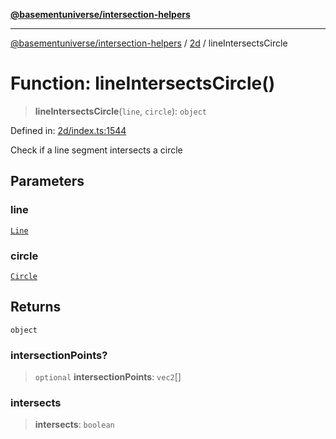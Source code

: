 [**@basementuniverse/intersection-helpers**](../../README.md)

***

[@basementuniverse/intersection-helpers](../../README.md) / [2d](../README.md) / lineIntersectsCircle

# Function: lineIntersectsCircle()

> **lineIntersectsCircle**(`line`, `circle`): `object`

Defined in: [2d/index.ts:1544](https://github.com/basementuniverse/intersection-helpers/blob/ede9ecb18a1386abf90747a70ee9f16c34ce6207/src/2d/index.ts#L1544)

Check if a line segment intersects a circle

## Parameters

### line

[`Line`](../types/type-aliases/Line.md)

### circle

[`Circle`](../types/type-aliases/Circle.md)

## Returns

`object`

### intersectionPoints?

> `optional` **intersectionPoints**: `vec2`[]

### intersects

> **intersects**: `boolean`

